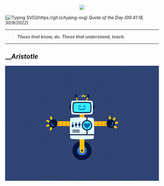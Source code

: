 <p align='center'><img src='https://komarev.com/ghpvc/?username=hungpurdie&label=Total+Vistors&color=brightgreen&style=plastic'></p> 

[![Typing SVG](https://readme-typing-svg.herokuapp.com?font=Press+Start+2P&color=C2F784&size=35&width=900&height=100&lines=Hello+World%2C+I'm+Hung+!)](https://git.io/typing-svg) 
 _Quote of the Day (09:41:18, 30/9/2022)_
___
>**_Those that know, do. Those that understand, teach._**
___

## __**_Aristotle_**

![RobotDance](src/assets/images/robot-dancing-dribble.gif?style=center)
